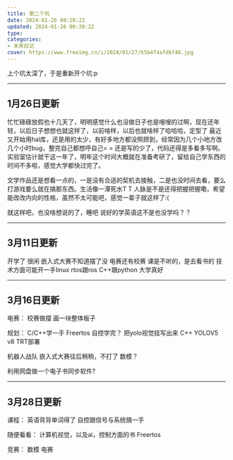 ```yaml
---
title: 第二个坑
date: 2024-01-26 00:28:22
updated: 2024-01-26 00:28:22
type:
categories:
- 未来日记
cover: https://www.freeimg.cn/i/2024/01/27/65b4f4afd6f46.jpg
---
```


上个坑太深了，于是重新开个坑:p

---------------------
1月26日更新
---
忙忙碌碌放假也十几天了，明明感觉什么也没做日子也是嗖嗖的过啊，现在还年轻，以后日子想想也就这样了，以前啥样，以后也就啥样了哈哈哈，定型了
最近又开始用hal库，还是用的太少，有好多地方都没照顾到，经常因为几个小地方改几个小时bug，整完自己都想呼自己= = 还是写的少了，代码还得是多看多写啊。
实验室估计就干这一年了，明年这个时间大概就在准备考研了，留给自己学东西的时间不多啦，感觉大学都快过完了。

文学作品还是想看一点的，一是没有合适的契机去接触，二是也没时间去看，要么打游戏要么就在搞那东西。生活像一潭死水T T 
人脉是不是还得把握把握嘞，希望能改改内向的性格，虽然不太可能吧，感觉一辈子就这样了:(

就这样吧，也没啥想说的了，睡吧
说好的学英语这不是也没学吗？？

---------------------
3月11日更新
---
开学了
很闲
嵌入式大赛不知道摆了没
电赛还有校赛
课是不听的，是去看书的
技术方面可能开一手linux
rtos跟ros
C++跟python
大学真好

---------------------
3月16日更新
---
电赛：
校赛做摆
画一块整体板子

规划：
C/C++学一手
Freertos
自控学完？
把yolo视觉挂写出来 C++ YOLOV5 v8 TRT部署

机器人战队
嵌入式大赛往后稍稍，不打了 数模？

利用网盘做一个电子书同步软件?

---------------------
3月28日更新
---
课程：
英语背背单词得了
自控跟信号与系统搞一手

随便看看：
计算机视觉，以及ai，控制方面的书
Freertos

竞赛：
数模 电赛

